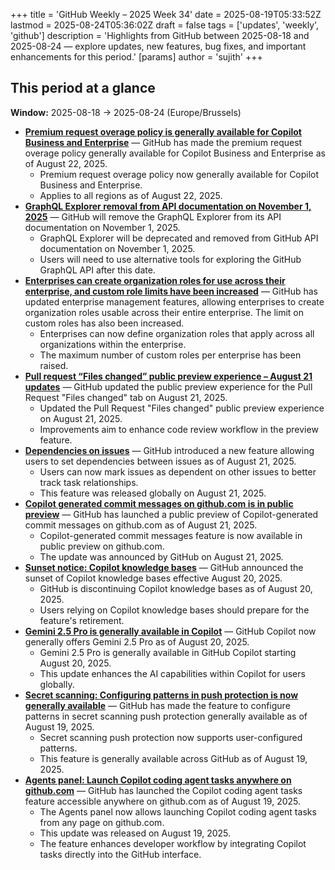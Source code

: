 +++
title = 'GitHub Weekly – 2025 Week 34'
date = 2025-08-19T05:33:52Z
lastmod = 2025-08-24T05:36:02Z
draft = false
tags = ['updates', 'weekly', 'github']
description = 'Highlights from GitHub between 2025-08-18 and 2025-08-24 — explore updates, new features, bug fixes, and important enhancements for this period.'
[params]
    author = 'sujith'
+++
## This period at a glance

**Window:** 2025-08-18 → 2025-08-24 (Europe/Brussels)

- **[Premium request overage policy is generally available for Copilot Business and Enterprise](https://github.blog/changelog/2025-08-22-premium-request-overage-policy-is-generally-available-for-copilot-business-and-enterprise)** — GitHub has made the premium request overage policy generally available for Copilot Business and Enterprise as of August 22, 2025.
  - Premium request overage policy now generally available for Copilot Business and Enterprise.
  - Applies to all regions as of August 22, 2025.
- **[GraphQL Explorer removal from API documentation on November 1, 2025](https://github.blog/changelog/2025-08-21-graphql-explorer-removal-from-api-documentation-on-november-1-2025)** — GitHub will remove the GraphQL Explorer from its API documentation on November 1, 2025.
  - GraphQL Explorer will be deprecated and removed from GitHub API documentation on November 1, 2025.
  - Users will need to use alternative tools for exploring the GitHub GraphQL API after this date.
- **[Enterprises can create organization roles for use across their enterprise, and custom role limits have been increased](https://github.blog/changelog/2025-08-21-enterprises-can-create-organization-roles-for-use-across-their-enterprise-and-custom-role-limits-have-been-increased)** — GitHub has updated enterprise management features, allowing enterprises to create organization roles usable across their entire enterprise. The limit on custom roles has also been increased.
  - Enterprises can now define organization roles that apply across all organizations within the enterprise.
  - The maximum number of custom roles per enterprise has been raised.
- **[Pull request “Files changed” public preview experience – August 21 updates](https://github.blog/changelog/2025-08-21-pull-request-files-changed-public-preview-experience-august-21-updates)** — GitHub updated the public preview experience for the Pull Request "Files changed" tab on August 21, 2025.
  - Updated the Pull Request "Files changed" public preview experience on August 21, 2025.
  - Improvements aim to enhance code review workflow in the preview feature.
- **[Dependencies on issues](https://github.blog/changelog/2025-08-21-dependencies-on-issues)** — GitHub introduced a new feature allowing users to set dependencies between issues as of August 21, 2025.
  - Users can now mark issues as dependent on other issues to better track task relationships.
  - This feature was released globally on August 21, 2025.
- **[Copilot generated commit messages on github.com is in public preview](https://github.blog/changelog/2025-08-21-copilot-generated-commit-messages-on-github-com-is-in-public-preview)** — GitHub has launched a public preview of Copilot-generated commit messages on github.com as of August 21, 2025.
  - Copilot-generated commit messages feature is now available in public preview on github.com.
  - The update was announced by GitHub on August 21, 2025.
- **[Sunset notice: Copilot knowledge bases](https://github.blog/changelog/2025-08-20-sunset-notice-copilot-knowledge-bases)** — GitHub announced the sunset of Copilot knowledge bases effective August 20, 2025.
  - GitHub is discontinuing Copilot knowledge bases as of August 20, 2025.
  - Users relying on Copilot knowledge bases should prepare for the feature's retirement.
- **[Gemini 2.5 Pro is generally available in Copilot](https://github.blog/changelog/2025-08-19-gemini-2-5-pro-is-generally-available-in-copilot)** — GitHub Copilot now generally offers Gemini 2.5 Pro as of August 20, 2025.
  - Gemini 2.5 Pro is generally available in GitHub Copilot starting August 20, 2025.
  - This update enhances the AI capabilities within Copilot for users globally.
- **[Secret scanning: Configuring patterns in push protection is now generally available](https://github.blog/changelog/2025-08-19-secret-scanning-configuring-patterns-in-push-protection-is-now-generally-available)** — GitHub has made the feature to configure patterns in secret scanning push protection generally available as of August 19, 2025.
  - Secret scanning push protection now supports user-configured patterns.
  - This feature is generally available across GitHub as of August 19, 2025.
- **[Agents panel: Launch Copilot coding agent tasks anywhere on github.com](https://github.blog/changelog/2025-08-19-agents-panel-launch-copilot-coding-agent-tasks-anywhere-on-github-com)** — GitHub has launched the Copilot coding agent tasks feature accessible anywhere on github.com as of August 19, 2025.
  - The Agents panel now allows launching Copilot coding agent tasks from any page on github.com.
  - This update was released on August 19, 2025.
  - The feature enhances developer workflow by integrating Copilot tasks directly into the GitHub interface.

